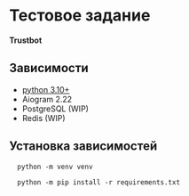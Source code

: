 # Тестовое задание
****Trustbot****

## Зависимости
* [python 3.10+](https://www.python.org/)
* Aiogram 2.22
* PostgreSQL (WIP)
* Redis (WIP)

## Установка зависимостей
```console
  python -m venv venv
```
```console
  python -m pip install -r requirements.txt
```
